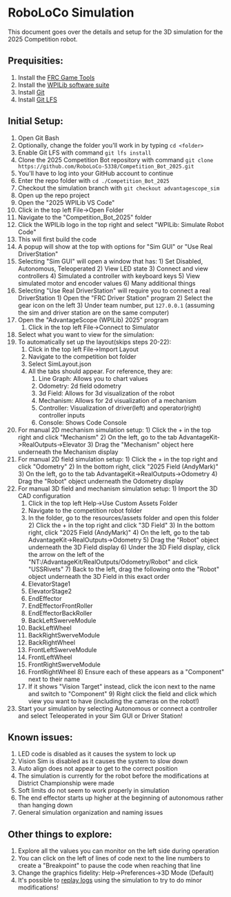 # RoboLoCo Simulation

This document goes over the details and setup for the 3D simulation for the 2025 Competition robot.

## Prequisities:
1) Install the [FRC Game Tools](https://docs.wpilib.org/en/stable/docs/zero-to-robot/step-2/frc-game-tools.html)
2) Install the [WPILib software suite](https://docs.wpilib.org/en/stable/docs/zero-to-robot/step-2/wpilib-setup.html)
3) Install [Git](https://git-scm.com/downloads)
4) Install [Git LFS](https://git-lfs.com/)

## Initial Setup:
1) Open Git Bash
  1) Optionally, change the folder you'll work in by typing `cd <folder>`
2) Enable Git LFS with command `git lfs install`
3) Clone the 2025 Competition Bot repository with command `git clone https://github.com/RoboLoCo-5338/Competition_Bot_2025.git`
  1) You'll have to log into your GitHub account to continue
4) Enter the repo folder with `cd ./Competition_Bot_2025`
5) Checkout the simulation branch with `git checkout advantagescope_sim`
6) Open up the repo project
  1) Open the "2025 WPILib VS Code"
  2) Click in the top left File->Open Folder
  3) Navigate to the "Competition_Bot_2025" folder
7) Click the WPILib logo in the top right and select "WPILib: Simulate Robot Code"
  1) This will first build the code
8) A popup will show at the top with options for "Sim GUI" or "Use Real DriverStation"
  1) Selecting "Sim GUI" will open a window that has:
    1) Set Disabled, Autonomous, Teleoperated
    2) View LED state
    3) Connect and view controllers
    4) Simulated a controller with keyboard keys
    5) View simulated motor and encoder values
    6) Many additional things
  2) Selecting "Use Real DriverStation" will require you to connect a real DriverStation
    1) Open the "FRC Driver Station" program
    2) Select the gear icon on the left
    3) Under team number, put `127.0.0.1` (assuming the sim and driver station are on the same computer)
9) Open the "AdvantageScope (WPILib) 2025" program
    1) Click in the top left File->Connect to Simulator
10) Select what you want to view for the simulation:
  1) To automatically set up the layout(skips steps 20-22):
     1) Click in the top left File->Import Layout
     2) Navigate to the competition bot folder
     3) Select SimLayout.json
     4) All the tabs should appear. For reference, they are:
        1) Line Graph: Allows you to chart values
        2) Odometry: 2d field odometry
        3) 3d Field: Allows for 3d visualization of the robot
        4) Mechanism: Allows for 2d visualization of a mechanism
        5) Controller: Visualization of driver(left) and operator(right) controller inputs
        6) Console: Shows Code Console
  2) For manual 2D mechanism simulation setup:
    1) Click the + in the top right and click "Mechanism"
    2) On the left, go to the tab AdvantageKit->RealOutputs->Elevator
    3) Drag the "Mechanism" object here underneath the Mechanism display
  3) For manual 2D field simulation setup:
    1) Click the + in the top right and click "Odometry"
    2) In the bottom right, click "2025 Field (AndyMark)"
    3) On the left, go to the tab AdvantageKit->RealOutputs->Odometry
    4) Drag the "Robot" object underneath the Odometry display
  4) For manual 3D field and mechanism simulation setup:
    1) Import the 3D CAD configuration
      1) Click in the top left Help->Use Custom Assets Folder
      2) Navigate to the competition robot folder
      3) In the folder, go to the resources/assets folder and open this folder
    2) Click the + in the top right and click "3D Field"
    3) In the bottom right, click "2025 Field (AndyMark)"
    4) On the left, go to the tab AdvantageKit->RealOutputs->Odometry
    5) Drag the "Robot" object underneath the 3D Field display
    6) Under the 3D Field display, click the arrow on the left of the "NT:/AdvantageKit/RealOutputs/Odometry/Robot" and click "USSRivets"
    7) Back to the left, drag the following onto the "Robot" object underneath the 3D Field in this exact order
      1) ElevatorStage1
      2) ElevatorStage2
      3) EndEffector
      4) EndEffectorFrontRoller
      5) EndEffectorBackRoller
      6) BackLeftSwerveModule
      7) BackLeftWheel
      8) BackRightSwerveModule
      9) BackRightWheel
      10) FrontLeftSwerveModule
      11) FrontLeftWheel
      12) FrontRightSwerveModule
      13) FrontRightWheel
    8) Ensure each of these appears as a "Component" next to their name
      1) If it shows "Vision Target" instead, click the icon next to the name and switch to "Component"
    9) Right click the field and click which view you want to have (including the cameras on the robot!)
11) Start your simulation by selecting Autonomous or connect a controller and select Teleoperated in your Sim GUI or Driver Station!

## Known issues:
1) LED code is disabled as it causes the system to lock up
2) Vision Sim is disabled as it causes the system to slow down
3) Auto align does not appear to get to the correct position
4) The simulation is currently for the robot before the modifications at District Championship were made
5) Soft limits do not seem to work properly in simulation
6) The end effector starts up higher at the beginning of autonomous rather than hanging down
7) General simulation organization and naming issues

## Other things to explore:
1) Explore all the values you can monitor on the left side during operation
2) You can click on the left of lines of code next to the line numbers to create a "Breakpoint" to pause the code when reaching that line
3) Change the graphics fidelity: Help->Preferences->3D Mode (Default)
4) It's possible to [replay logs](https://docs.advantagekit.org/getting-started/traditional-replay) using the simulation to try to do minor modifications!
